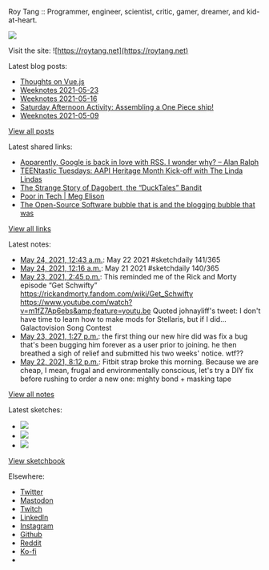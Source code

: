 Roy Tang :: Programmer, engineer, scientist, critic, gamer, dreamer, and kid-at-heart.

![](https://roytang.net/static/img/profile.jpg)

Visit the site: ![https://roytang.net](https://roytang.net)

Latest blog posts:

- [Thoughts on Vue.js](https://roytang.net/2021/05/vuejs/)
- [Weeknotes 2021-05-23](https://roytang.net/2021/05/weeknotes-2021-05-23/)
- [Weeknotes 2021-05-16](https://roytang.net/2021/05/weeknotes-2021-05-16/)
- [Saturday Afternoon Activity: Assembling a One Piece ship!](https://roytang.net/2021/05/going-merry-kit/)
- [Weeknotes 2021-05-09](https://roytang.net/2021/05/weeknotes-2021-05-09/)

[View all posts](https://roytang.net/blog)

Latest shared links:

- [Apparently, Google is back in love with RSS. I wonder why? – Alan Ralph](https://roytang.net/2021/05/apparently-google-is-back-in-love-with-rss-i-wonder-why-alan-ralph/)
- [TEENtastic Tuesdays: AAPI Heritage Month Kick-off with The Linda Lindas](https://roytang.net/2021/05/teentastic-tuesdays-aapi-heritage-month-kick-off-with-the-linda-lindas/)
- [The Strange Story of Dagobert, the “DuckTales” Bandit](https://roytang.net/2021/05/the-strange-story-of-dagobert-the-ducktales-bandit/)
- [Poor in Tech | Meg Elison](https://roytang.net/2021/05/poor-in-tech-meg-elison/)
- [The Open-Source Software bubble that is and the blogging bubble that was](https://roytang.net/2021/05/the-open-source-software-bubble-that-is-and-the-blogging-bubble-that-was/)

[View all links](https://roytang.net/links)

Latest notes:

- [May 24, 2021, 12:43 a.m.](https://roytang.net/2021/05/1396507070871003139/): May 22 2021 #sketchdaily 141/365
- [May 24, 2021, 12:16 a.m.](https://roytang.net/2021/05/1396500401122250753/): May 21 2021 #sketchdaily 140/365
- [May 23, 2021, 2:45 p.m.](https://roytang.net/2021/05/1396356641285566466/): This reminded me of the Rick and Morty episode “Get Schwifty” https://rickandmorty.fandom.com/wiki/Get_Schwifty https://www.youtube.com/watch?v=m1fZ7Ap6ebs&amp;feature=youtu.be Quoted johnayliff&#x27;s tweet: I don&#x27;t have time to learn how to make mods for Stellaris, but if I did... Galactovision Song Contest
- [May 23, 2021, 1:27 p.m.](https://roytang.net/2021/05/1396336876928126980/): the first thing our new hire did was fix a bug that&#x27;s been bugging him forever as a user prior to joining. he then breathed a sigh of relief and submitted his two weeks&#x27; notice. wtf??
- [May 22, 2021, 8:12 p.m.](https://roytang.net/2021/05/1396076491021058050/): Fitbit strap broke this morning. Because we are cheap, I mean, frugal and environmentally conscious, let&#x27;s try a DIY fix before rushing to order a new one: mighty bond + masking tape

[View all notes](https://roytang.net/notes)

Latest sketches:


- ![](https://roytang.net/media/cache/46/28/462850b8ffe34d56906ceaaf89cce83b.jpg)
- ![](https://roytang.net/media/cache/51/ca/51cadc775a68e065bc054d4ba55fbb5d.jpg)
- ![](https://roytang.net/media/cache/43/5c/435c633eda5b41abf38082995803bf88.jpg)

[View sketchbook](https://roytang.net/albums/sketchbook)


Elsewhere:

- [Twitter](https://twitter.com/roytang)
- [Mastodon](https://mastodon.technology/@roytang)
- [Twitch](https://twitch.tv/twitchyroy)
- [LinkedIn](https://www.linkedin.com/in/roytang)
- [Instagram](https://instagram.com/roytang0400)
- [Github](https://github.com/roytang)
- [Reddit](https://reddit.com/u/hungryroy)
- [Ko-fi](https://ko-fi.com/roytang)
- [](mailto:hello@roytang.net)